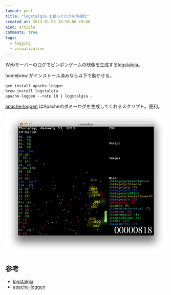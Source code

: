 ```yaml
---
layout: post
title: "logstalgia を使ってログを可視化"
created_at: 2013-01-03 18:50:00 +9:00
kind: article
comments: true
tags:
  - logging
  - visualization
---
```


Webサーバーのログでピンポンゲームの映像を生成する[logstalgia]。

<!-- more -->

homebrew がインストール済みなら以下で動かせる。

    gem install apache-loggen
    brew install logstalgia
    apache-loggen --rate 10 | logstalgia -

[apache-loggen] はApacheのダミーログを生成してくれるスクリプト。便利。

![logstalgia](/images/2013-01-03-log-visualization-using-logstalgia/logstalgia.png)

## 参考

- [logstalgia]
- [apache-loggen]

[logstalgia]: https://code.google.com/p/logstalgia/ "logstalgia"
[apache-loggen]: http://mt.orz.at/archives/2012/11/apacherubygems.html "apache-loggen"
